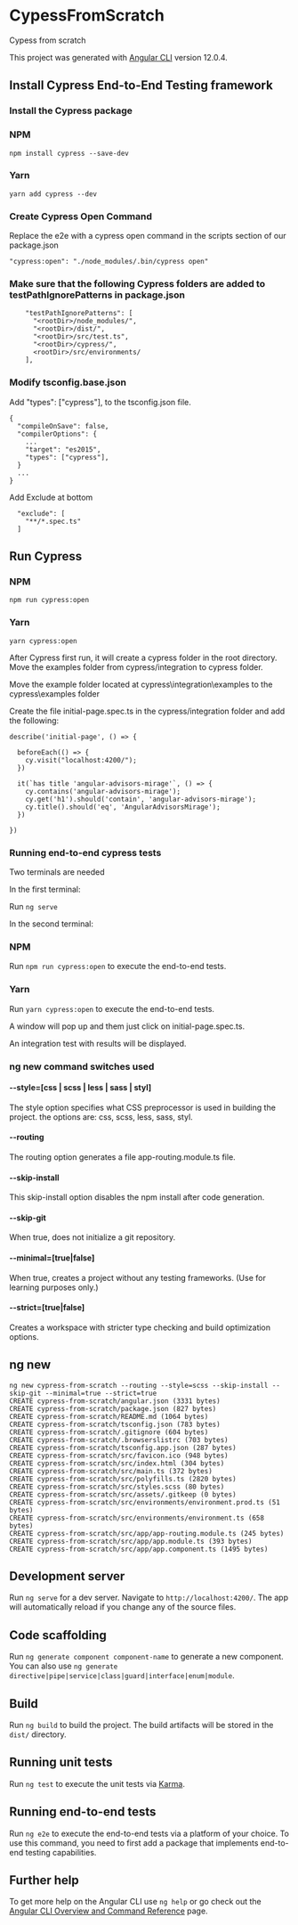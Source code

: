 # CypessFromScratch
Cypess from scratch

This project was generated with [Angular CLI](https://github.com/angular/angular-cli) version 12.0.4.

## Install Cypress End-to-End Testing framework

### Install the Cypress package

### NPM

```
npm install cypress --save-dev
```

### Yarn

```
yarn add cypress --dev
```

### Create Cypress Open Command

Replace the e2e with a cypress open command in the scripts section of our package.json

```
"cypress:open": "./node_modules/.bin/cypress open"
```

### Make sure that the following Cypress folders are added to testPathIgnorePatterns in package.json

```
    "testPathIgnorePatterns": [
      "<rootDir>/node_modules/",
      "<rootDir>/dist/",
      "<rootDir>/src/test.ts",
      "<rootDir>/cypress/",
      <rootDir>/src/environments/
    ],
```

### Modify tsconfig.base.json

Add "types": ["cypress"], to the tsconfig.json file.

```
{
  "compileOnSave": false,
  "compilerOptions": {
    ...
    "target": "es2015",
    "types": ["cypress"],
  }
  ...
}
```

Add Exclude at bottom

```
  "exclude": [
    "**/*.spec.ts"
  ]
```

## Run Cypress

### NPM

```
npm run cypress:open
```

### Yarn

```
yarn cypress:open
```

After Cypress first run, it will create a cypress folder in the root directory. Move the examples folder from cypress/integration to cypress folder.

Move the example folder located at cypress\integration\examples to the cypress\examples folder

Create the file initial-page.spec.ts in the cypress/integration folder and add the following:

```
describe('initial-page', () => {

  beforeEach(() => {
    cy.visit("localhost:4200/");
  })

  it(`has title 'angular-advisors-mirage'`, () => {
    cy.contains('angular-advisors-mirage');
    cy.get('h1').should('contain', 'angular-advisors-mirage');
    cy.title().should('eq', 'AngularAdvisorsMirage');
  })

})
```

### Running end-to-end cypress tests

Two terminals are needed

In the first terminal:

Run `ng serve`

In the second terminal:

### NPM

Run `npm run cypress:open` to execute the end-to-end tests.

### Yarn

Run `yarn cypress:open` to execute the end-to-end tests.

A window will pop up and them just click on initial-page.spec.ts.

An integration test with results will be displayed.

### ng new command switches used

#### --style=[css | scss | less | sass | styl]

The style option specifies what CSS preprocessor is used in building the project. the options are: css, scss, less, sass, styl.

#### --routing

The routing option generates a file app-routing.module.ts file.

#### --skip-install

This skip-install option disables the npm install after code generation.

#### --skip-git

When true, does not initialize a git repository.

#### --minimal=[true|false]

When true, creates a project without any testing frameworks. (Use for learning purposes only.)

#### --strict=[true|false]

Creates a workspace with stricter type checking and build optimization options.

## ng new

```
ng new cypress-from-scratch --routing --style=scss --skip-install --skip-git --minimal=true --strict=true
CREATE cypress-from-scratch/angular.json (3331 bytes)
CREATE cypress-from-scratch/package.json (827 bytes)
CREATE cypress-from-scratch/README.md (1064 bytes)
CREATE cypress-from-scratch/tsconfig.json (783 bytes)
CREATE cypress-from-scratch/.gitignore (604 bytes)
CREATE cypress-from-scratch/.browserslistrc (703 bytes)
CREATE cypress-from-scratch/tsconfig.app.json (287 bytes)
CREATE cypress-from-scratch/src/favicon.ico (948 bytes)
CREATE cypress-from-scratch/src/index.html (304 bytes)
CREATE cypress-from-scratch/src/main.ts (372 bytes)
CREATE cypress-from-scratch/src/polyfills.ts (2820 bytes)
CREATE cypress-from-scratch/src/styles.scss (80 bytes)
CREATE cypress-from-scratch/src/assets/.gitkeep (0 bytes)
CREATE cypress-from-scratch/src/environments/environment.prod.ts (51 bytes)
CREATE cypress-from-scratch/src/environments/environment.ts (658 bytes)
CREATE cypress-from-scratch/src/app/app-routing.module.ts (245 bytes)
CREATE cypress-from-scratch/src/app/app.module.ts (393 bytes)
CREATE cypress-from-scratch/src/app/app.component.ts (1495 bytes)
```

## Development server

Run `ng serve` for a dev server. Navigate to `http://localhost:4200/`. The app will automatically reload if you change any of the source files.

## Code scaffolding

Run `ng generate component component-name` to generate a new component. You can also use `ng generate directive|pipe|service|class|guard|interface|enum|module`.

## Build

Run `ng build` to build the project. The build artifacts will be stored in the `dist/` directory.

## Running unit tests

Run `ng test` to execute the unit tests via [Karma](https://karma-runner.github.io).

## Running end-to-end tests

Run `ng e2e` to execute the end-to-end tests via a platform of your choice. To use this command, you need to first add a package that implements end-to-end testing capabilities.

## Further help

To get more help on the Angular CLI use `ng help` or go check out the [Angular CLI Overview and Command Reference](https://angular.io/cli) page.
